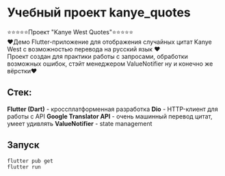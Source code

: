 # Учебный проект kanye_quotes
:star::star::star::star::star:Проект "Kanye West Quotes":star::star::star::star::star:\
:heart:Демо Flutter-приложение для отображения случайных цитат Kanye West с возможностью перевода на русский язык :heart:\
Проект создан для практики работы с запросами, обработки возможных ошибок, стэйт менеджером ValueNotifier ну и конечно же вёрстки:heart:
            
## Стек:
**Flutter (Dart)** - кроссплатформенная разработка
**Dio** - HTTP-клиент для работы с API
**Google Translator API** - очень машинный перевод цитат, умеет удивлять
**ValueNotifier** - state management

## Запуск
```bash
flutter pub get
flutter run
```
